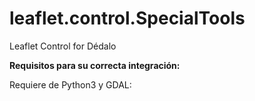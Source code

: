 # leaflet.control.SpecialTools

Leaflet Control for Dédalo

<b>Requisitos para su correcta integración:</b>

Requiere de Python3 y GDAL:

